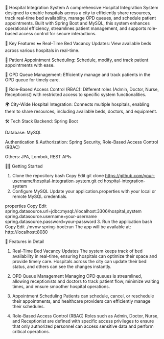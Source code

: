 🏥 Hospital Integration System
A comprehensive Hospital Integration System designed to enable hospitals across a city to efficiently share resources, track real-time bed availability, manage OPD queues, and schedule patient appointments. Built with Spring Boot and MySQL, this system enhances operational efficiency, streamlines patient management, and supports role-based access control for secure interactions.

🚀 Key Features
🛏️ Real-Time Bed Vacancy Updates: View available beds across various hospitals in real-time.

📅 Patient Appointment Scheduling: Schedule, modify, and track patient appointments with ease.

🏥 OPD Queue Management: Efficiently manage and track patients in the OPD queue for timely care.

🔐 Role-Based Access Control (RBAC): Different roles (Admin, Doctor, Nurse, Receptionist) with restricted access to specific system functionalities.

🌍 City-Wide Hospital Integration: Connects multiple hospitals, enabling them to share resources, including available beds, doctors, and equipment.

🛠️ Tech Stack
Backend: Spring Boot

Database: MySQL

Authentication & Authorization: Spring Security, Role-Based Access Control (RBAC)

Others: JPA, Lombok, REST APIs

🧑‍💻 Getting Started
1. Clone the repository
bash
Copy
Edit
git clone https://github.com/your-username/hospital-integration-system.git
cd hospital-integration-system
2. Configure MySQL
Update your application.properties with your local or remote MySQL credentials.

properties
Copy
Edit
spring.datasource.url=jdbc:mysql://localhost:3306/hospital_system
spring.datasource.username=your-username
spring.datasource.password=your-password
3. Run the application
bash
Copy
Edit
./mvnw spring-boot:run
The app will be available at: http://localhost:8080

🏥 Features in Detail
1. Real-Time Bed Vacancy Updates
The system keeps track of bed availability in real-time, ensuring hospitals can optimize their space and provide timely care. Hospitals across the city can update their bed status, and others can see the changes instantly.

2. OPD Queue Management
Managing OPD queues is streamlined, allowing receptionists and doctors to track patient flow, minimize waiting times, and ensure smoother hospital operations.

3. Appointment Scheduling
Patients can schedule, cancel, or reschedule their appointments, and healthcare providers can efficiently manage their schedules.

4. Role-Based Access Control (RBAC)
Roles such as Admin, Doctor, Nurse, and Receptionist are defined with specific access privileges to ensure that only authorized personnel can access sensitive data and perform critical operations.
